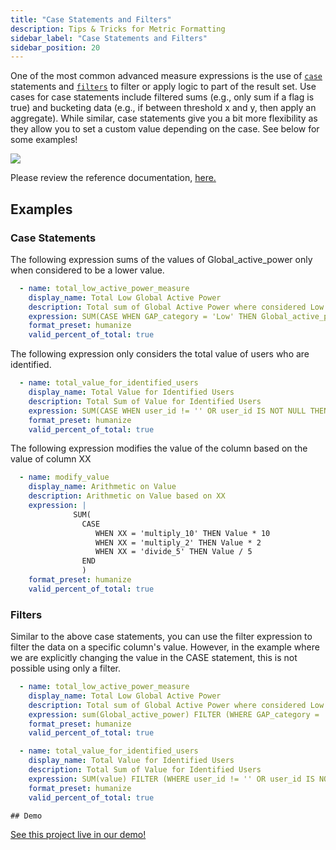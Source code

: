 ```yaml
---
title: "Case Statements and Filters"
description: Tips & Tricks for Metric Formatting
sidebar_label: "Case Statements and Filters"
sidebar_position: 20
---
```


One of the most common advanced measure expressions is the use of [`case`](https://duckdb.org/docs/stable/sql/expressions/case.html) statements and [`filters`](https://duckdb.org/docs/stable/sql/query_syntax/filter.html) to filter or apply logic to part of the result set. Use cases for case statements include filtered sums (e.g., only sum if a flag is true) and bucketing data (e.g., if between threshold x and y, then apply an aggregate). While similar, case statements give you a bit more flexibility as they allow you to set a custom value depending on the case. See below for some examples!

<img src = '/img/build/metrics-view/examples/case-example.png' class='rounded-gif' />
<br />

Please review the reference documentation, [here.](/reference/project-files/metrics-views)

## Examples

### Case Statements
The following expression sums of the values of Global_active_power only when considered to be a lower value.

```yaml
  - name: total_low_active_power_measure
    display_name: Total Low Global Active Power
    description: Total sum of Global Active Power where considered Low
    expression: SUM(CASE WHEN GAP_category = 'Low' THEN Global_active_power ELSE 0 END)
    format_preset: humanize
    valid_percent_of_total: true
```

The following expression only considers the total value of users who are identified.

```yaml
  - name: total_value_for_identified_users
    display_name: Total Value for Identified Users
    description: Total Sum of Value for Identified Users
    expression: SUM(CASE WHEN user_id != '' OR user_id IS NOT NULL THEN value ELSE 0 END)
    format_preset: humanize
    valid_percent_of_total: true
```

The following expression modifies the value of the column based on the value of column XX

```yaml
  - name: modify_value
    display_name: Arithmetic on Value 
    description: Arithmetic on Value based on XX
    expression: | 
              SUM(
                CASE 
                   WHEN XX = 'multiply_10' THEN Value * 10
                   WHEN XX = 'multiply_2' THEN Value * 2
                   WHEN XX = 'divide_5' THEN Value / 5
                END
                )
    format_preset: humanize
    valid_percent_of_total: true
```


### Filters
Similar to the above case statements, you can use the filter expression to filter the data on a specific column's value. However, in the example where we are explicitly changing the value in the CASE statement, this is not possible using only a filter.

```yaml
  - name: total_low_active_power_measure
    display_name: Total Low Global Active Power
    description: Total sum of Global Active Power where considered Low
    expression: sum(Global_active_power) FILTER (WHERE GAP_category = 'Low')
    format_preset: humanize
    valid_percent_of_total: true
```

```yaml
  - name: total_value_for_identified_users
    display_name: Total Value for Identified Users
    description: Total Sum of Value for Identified Users
    expression: SUM(value) FILTER (WHERE user_id != '' OR user_id IS NOT NULL)
    format_preset: humanize
    valid_percent_of_total: true
```
    ## Demo
[See this project live in our demo!](https://ui.rilldata.com/demo/rill-kaggle-elec-consumption/explore/household_power_consumption_metrics_explore)